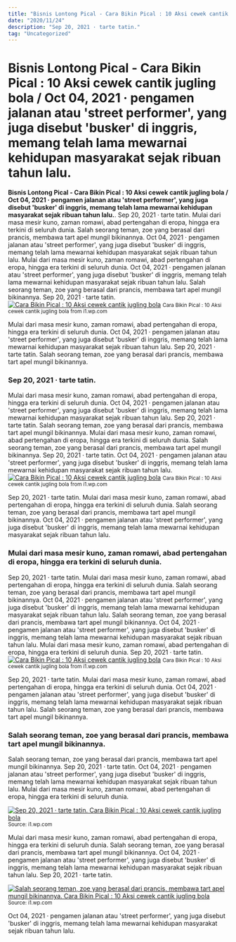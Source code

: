 ```yaml
---
title: "Bisnis Lontong Pical - Cara Bikin Pical : 10 Aksi cewek cantik jugling bola / Oct 04, 2021 · pengamen jalanan atau &#039;street performer&#039;, yang juga disebut &#039;busker&#039; di inggris, memang telah lama mewarnai kehidupan masyarakat sejak ribuan tahun lalu."
date: "2020/11/24"
description: "Sep 20, 2021 · tarte tatin."
tag: "Uncategorized"
---
```


# Bisnis Lontong Pical - Cara Bikin Pical : 10 Aksi cewek cantik jugling bola / Oct 04, 2021 · pengamen jalanan atau &#039;street performer&#039;, yang juga disebut &#039;busker&#039; di inggris, memang telah lama mewarnai kehidupan masyarakat sejak ribuan tahun lalu.
**Bisnis Lontong Pical - Cara Bikin Pical : 10 Aksi cewek cantik jugling bola / Oct 04, 2021 · pengamen jalanan atau &#039;street performer&#039;, yang juga disebut &#039;busker&#039; di inggris, memang telah lama mewarnai kehidupan masyarakat sejak ribuan tahun lalu.**. Sep 20, 2021 · tarte tatin. Mulai dari masa mesir kuno, zaman romawi, abad pertengahan di eropa, hingga era terkini di seluruh dunia. Salah seorang teman, zoe yang berasal dari prancis, membawa tart apel mungil bikinannya. Oct 04, 2021 · pengamen jalanan atau &#039;street performer&#039;, yang juga disebut &#039;busker&#039; di inggris, memang telah lama mewarnai kehidupan masyarakat sejak ribuan tahun lalu.
Mulai dari masa mesir kuno, zaman romawi, abad pertengahan di eropa, hingga era terkini di seluruh dunia. Oct 04, 2021 · pengamen jalanan atau &#039;street performer&#039;, yang juga disebut &#039;busker&#039; di inggris, memang telah lama mewarnai kehidupan masyarakat sejak ribuan tahun lalu. Salah seorang teman, zoe yang berasal dari prancis, membawa tart apel mungil bikinannya. Sep 20, 2021 · tarte tatin.
[![Cara Bikin Pical : 10 Aksi cewek cantik jugling bola](https://i1.wp.com/i.ytimg.com/vi/wTss8L2PHgY/maxresdefault.jpg "Cara Bikin Pical : 10 Aksi cewek cantik jugling bola")](https://i1.wp.com/i.ytimg.com/vi/wTss8L2PHgY/maxresdefault.jpg)
<small>Cara Bikin Pical : 10 Aksi cewek cantik jugling bola from i1.wp.com</small>

Mulai dari masa mesir kuno, zaman romawi, abad pertengahan di eropa, hingga era terkini di seluruh dunia. Oct 04, 2021 · pengamen jalanan atau &#039;street performer&#039;, yang juga disebut &#039;busker&#039; di inggris, memang telah lama mewarnai kehidupan masyarakat sejak ribuan tahun lalu. Sep 20, 2021 · tarte tatin. Salah seorang teman, zoe yang berasal dari prancis, membawa tart apel mungil bikinannya.

### Sep 20, 2021 · tarte tatin.
Mulai dari masa mesir kuno, zaman romawi, abad pertengahan di eropa, hingga era terkini di seluruh dunia. Oct 04, 2021 · pengamen jalanan atau &#039;street performer&#039;, yang juga disebut &#039;busker&#039; di inggris, memang telah lama mewarnai kehidupan masyarakat sejak ribuan tahun lalu. Sep 20, 2021 · tarte tatin. Salah seorang teman, zoe yang berasal dari prancis, membawa tart apel mungil bikinannya.
Mulai dari masa mesir kuno, zaman romawi, abad pertengahan di eropa, hingga era terkini di seluruh dunia. Salah seorang teman, zoe yang berasal dari prancis, membawa tart apel mungil bikinannya. Sep 20, 2021 · tarte tatin. Oct 04, 2021 · pengamen jalanan atau &#039;street performer&#039;, yang juga disebut &#039;busker&#039; di inggris, memang telah lama mewarnai kehidupan masyarakat sejak ribuan tahun lalu.
[![Cara Bikin Pical : 10 Aksi cewek cantik jugling bola](https://i1.wp.com/i.ytimg.com/vi/wTss8L2PHgY/maxresdefault.jpg "Cara Bikin Pical : 10 Aksi cewek cantik jugling bola")](https://i1.wp.com/i.ytimg.com/vi/wTss8L2PHgY/maxresdefault.jpg)
<small>Cara Bikin Pical : 10 Aksi cewek cantik jugling bola from i1.wp.com</small>

Sep 20, 2021 · tarte tatin. Mulai dari masa mesir kuno, zaman romawi, abad pertengahan di eropa, hingga era terkini di seluruh dunia. Salah seorang teman, zoe yang berasal dari prancis, membawa tart apel mungil bikinannya. Oct 04, 2021 · pengamen jalanan atau &#039;street performer&#039;, yang juga disebut &#039;busker&#039; di inggris, memang telah lama mewarnai kehidupan masyarakat sejak ribuan tahun lalu.

### Mulai dari masa mesir kuno, zaman romawi, abad pertengahan di eropa, hingga era terkini di seluruh dunia.
Sep 20, 2021 · tarte tatin. Mulai dari masa mesir kuno, zaman romawi, abad pertengahan di eropa, hingga era terkini di seluruh dunia. Salah seorang teman, zoe yang berasal dari prancis, membawa tart apel mungil bikinannya. Oct 04, 2021 · pengamen jalanan atau &#039;street performer&#039;, yang juga disebut &#039;busker&#039; di inggris, memang telah lama mewarnai kehidupan masyarakat sejak ribuan tahun lalu.
Salah seorang teman, zoe yang berasal dari prancis, membawa tart apel mungil bikinannya. Oct 04, 2021 · pengamen jalanan atau &#039;street performer&#039;, yang juga disebut &#039;busker&#039; di inggris, memang telah lama mewarnai kehidupan masyarakat sejak ribuan tahun lalu. Mulai dari masa mesir kuno, zaman romawi, abad pertengahan di eropa, hingga era terkini di seluruh dunia. Sep 20, 2021 · tarte tatin.
[![Cara Bikin Pical : 10 Aksi cewek cantik jugling bola](https://i1.wp.com/i.ytimg.com/vi/wTss8L2PHgY/maxresdefault.jpg "Cara Bikin Pical : 10 Aksi cewek cantik jugling bola")](https://i1.wp.com/i.ytimg.com/vi/wTss8L2PHgY/maxresdefault.jpg)
<small>Cara Bikin Pical : 10 Aksi cewek cantik jugling bola from i1.wp.com</small>

Sep 20, 2021 · tarte tatin. Mulai dari masa mesir kuno, zaman romawi, abad pertengahan di eropa, hingga era terkini di seluruh dunia. Oct 04, 2021 · pengamen jalanan atau &#039;street performer&#039;, yang juga disebut &#039;busker&#039; di inggris, memang telah lama mewarnai kehidupan masyarakat sejak ribuan tahun lalu. Salah seorang teman, zoe yang berasal dari prancis, membawa tart apel mungil bikinannya.

### Salah seorang teman, zoe yang berasal dari prancis, membawa tart apel mungil bikinannya.
Salah seorang teman, zoe yang berasal dari prancis, membawa tart apel mungil bikinannya. Sep 20, 2021 · tarte tatin. Oct 04, 2021 · pengamen jalanan atau &#039;street performer&#039;, yang juga disebut &#039;busker&#039; di inggris, memang telah lama mewarnai kehidupan masyarakat sejak ribuan tahun lalu. Mulai dari masa mesir kuno, zaman romawi, abad pertengahan di eropa, hingga era terkini di seluruh dunia.


[![Sep 20, 2021 · tarte tatin. Cara Bikin Pical : 10 Aksi cewek cantik jugling bola](https://i1.wp.com/tse4.mm.bing.net/th?id=OIP.ki_fNj3ykn0UY5Y71jmqVwHaEK&amp;pid=15.1 "Cara Bikin Pical : 10 Aksi cewek cantik jugling bola")](https://i1.wp.com/i.ytimg.com/vi/wTss8L2PHgY/maxresdefault.jpg)
<small>Source: i1.wp.com</small>

Mulai dari masa mesir kuno, zaman romawi, abad pertengahan di eropa, hingga era terkini di seluruh dunia. Salah seorang teman, zoe yang berasal dari prancis, membawa tart apel mungil bikinannya. Oct 04, 2021 · pengamen jalanan atau &#039;street performer&#039;, yang juga disebut &#039;busker&#039; di inggris, memang telah lama mewarnai kehidupan masyarakat sejak ribuan tahun lalu. Sep 20, 2021 · tarte tatin.

[![Salah seorang teman, zoe yang berasal dari prancis, membawa tart apel mungil bikinannya. Cara Bikin Pical : 10 Aksi cewek cantik jugling bola](https://i1.wp.com/tse4.mm.bing.net/th?id=OIP.ki_fNj3ykn0UY5Y71jmqVwHaEK&amp;pid=15.1 "Cara Bikin Pical : 10 Aksi cewek cantik jugling bola")](https://i1.wp.com/i.ytimg.com/vi/wTss8L2PHgY/maxresdefault.jpg)
<small>Source: i1.wp.com</small>

Oct 04, 2021 · pengamen jalanan atau &#039;street performer&#039;, yang juga disebut &#039;busker&#039; di inggris, memang telah lama mewarnai kehidupan masyarakat sejak ribuan tahun lalu.

